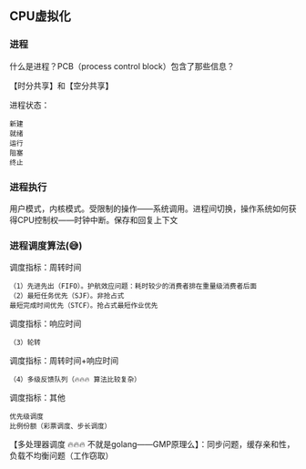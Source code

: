## CPU虚拟化

### 进程

什么是进程？PCB（process control block）包含了那些信息？

【时分共享】和【空分共享】

进程状态：

    新建
    就绪
    运行
    阻塞
    终止

### 进程执行

用户模式，内核模式。受限制的操作——系统调用。进程间切换，操作系统如何获得CPU控制权——时钟中断。保存和回复上下文

### 进程调度算法(😅)

调度指标：周转时间

    （1）先进先出（FIFO）。护航效应问题：耗时较少的消费者排在重量级消费者后面
    （2）最短任务优先（SJF）。非抢占式
    最短完成时间优先（STCF）。抢占式最短作业优先

调度指标：响应时间

    （3）轮转

调度指标：周转时间+响应时间

    （4）多级反馈队列（🔥🔥🔥 算法比较复杂）

调度指标：其他

    优先级调度
    比例份额（彩票调度、步长调度）

【多处理器调度 🔥🔥🔥 不就是golang——GMP原理么】：同步问题，缓存亲和性，负载不均衡问题（工作窃取）